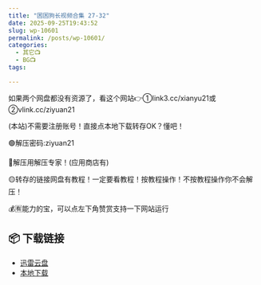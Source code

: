 ```yaml
---
title: "困困狗长视频合集 27-32"
date: 2025-09-25T19:43:52
slug: wp-10601
permalink: /posts/wp-10601/
categories:
  - 其它📺
  - BG📺
tags:

---
```


如果两个网盘都没有资源了，看这个网站👉①link3.cc/xianyu21或②vlink.cc/ziyuan21

(本站)不需要注册账号！直接点本地下载转存OK？懂吧！

🟢解压密码:ziyuan21

🔵解压用解压专家！(应用商店有)

🟡转存的链接网盘有教程！一定要看教程！按教程操作！不按教程操作你不会解压！

💰🈶能力的宝，可以点左下角赞赏支持一下网站运行

## 📦 下载链接
- [迅雷云盘](https://blziyuan21.com/pay-download/10601?key=5e67d7bfb8&down_id=0)
- [本地下载](https://blziyuan21.com/pay-download/10601?key=5e67d7bfb8&down_id=1)

